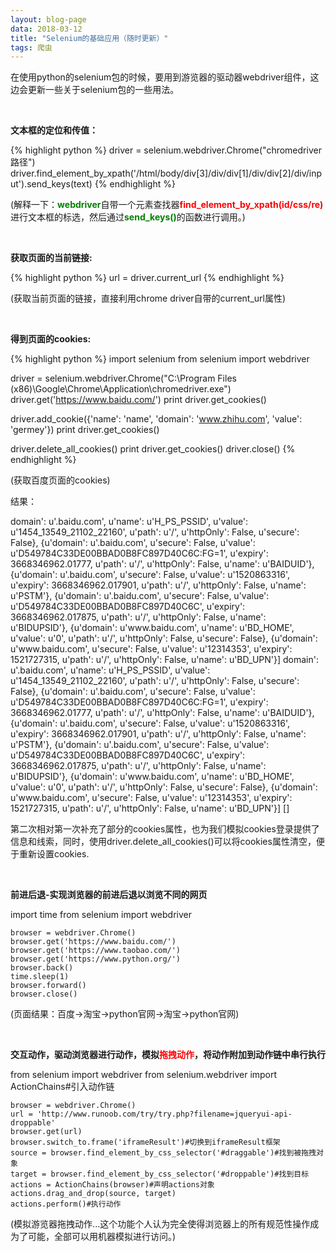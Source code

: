 ```yaml
---
layout: blog-page
data: 2018-03-12
title: "Selenium的基础应用（随时更新）"
tags: 爬虫
---
```

<p>在使用python的selenium包的时候，要用到游览器的驱动器webdriver组件，这边会更新一些关于selenium包的一些用法。</p>
<br>
<p><b>文本框的定位和传值：</b></p>
{% highlight python %}
driver = selenium.webdriver.Chrome("chromedriver路径")
driver.find_element_by_xpath('/html/body/div[3]/div/div[1]/div/div[2]/div/input').send_keys(text)
{% endhighlight %}
<p>(解释一下：<span style="color:green"><b>webdriver</b></span>自带一个元素查找器<span style="color:red"><b>find_element_by_xpath(id/css/re)</b></span>进行文本框的标选，然后通过<span style="color:green"><b>send_keys()</b></span>的函数进行调用。)</p>
<br>
<p><b>获取页面的当前链接:</b></p>
{% highlight python %}
url = driver.current_url
{% endhighlight %}
<p>(获取当前页面的链接，直接利用chrome driver自带的current_url属性)</p><br>
<p><b>得到页面的cookies:</b></p>
{% highlight python %}
import selenium
from selenium import webdriver

driver = selenium.webdriver.Chrome("C:\Program Files (x86)\Google\Chrome\Application\chromedriver.exe")
driver.get('https://www.baidu.com/')
print driver.get_cookies()

driver.add_cookie({'name': 'name', 'domain': 'www.zhihu.com', 'value': 'germey'})
print driver.get_cookies()

driver.delete_all_cookies()
print driver.get_cookies()
driver.close()
{% endhighlight %}
<p>(获取百度页面的cookies)</p>
<p>结果：</p>
	domain': u'.baidu.com', u'name': u'H_PS_PSSID', u'value': u'1454_13549_21102_22160', u'path': u'/', u'httpOnly': False, u'secure': False}, {u'domain': u'.baidu.com', u'secure': False, u'value': u'D549784C33DE00BBAD0B8FC897D40C6C:FG=1', u'expiry': 3668346962.01777, u'path': u'/', u'httpOnly': False, u'name': u'BAIDUID'}, {u'domain': u'.baidu.com', u'secure': False, u'value': u'1520863316', u'expiry': 3668346962.017901, u'path': u'/', u'httpOnly': False, u'name': u'PSTM'}, {u'domain': u'.baidu.com', u'secure': False, u'value': u'D549784C33DE00BBAD0B8FC897D40C6C', u'expiry': 3668346962.017875, u'path': u'/', u'httpOnly': False, u'name': u'BIDUPSID'}, {u'domain': u'www.baidu.com', u'name': u'BD_HOME', u'value': u'0', u'path': u'/', u'httpOnly': False, u'secure': False}, {u'domain': u'www.baidu.com', u'secure': False, u'value': u'12314353', u'expiry': 1521727315, u'path': u'/', u'httpOnly': False, u'name': u'BD_UPN'}]
	domain': u'.baidu.com', u'name': u'H_PS_PSSID', u'value': u'1454_13549_21102_22160', u'path': u'/', u'httpOnly': False, u'secure': False}, {u'domain': u'.baidu.com', u'secure': False, u'value': u'D549784C33DE00BBAD0B8FC897D40C6C:FG=1', u'expiry': 3668346962.01777, u'path': u'/', u'httpOnly': False, u'name': u'BAIDUID'}, {u'domain': u'.baidu.com', u'secure': False, u'value': u'1520863316', u'expiry': 3668346962.017901, u'path': u'/', u'httpOnly': False, u'name': u'PSTM'}, {u'domain': u'.baidu.com', u'secure': False, u'value': u'D549784C33DE00BBAD0B8FC897D40C6C', u'expiry': 3668346962.017875, u'path': u'/', u'httpOnly': False, u'name': u'BIDUPSID'}, {u'domain': u'www.baidu.com', u'name': u'BD_HOME', u'value': u'0', u'path': u'/', u'httpOnly': False, u'secure': False}, {u'domain': u'www.baidu.com', u'secure': False, u'value': u'12314353', u'expiry': 1521727315, u'path': u'/', u'httpOnly': False, u'name': u'BD_UPN'}]
	[]
<p>第二次相对第一次补充了部分的cookies属性，也为我们模拟cookies登录提供了信息和线索，同时，使用driver.delete_all_cookies()可以将cookies属性清空，便于重新设置cookies.</p><br>

<p><b>前进后退-实现浏览器的前进后退以浏览不同的网页</b></p>
	import time
	from selenium import webdriver
	
	browser = webdriver.Chrome()
	browser.get('https://www.baidu.com/')
	browser.get('https://www.taobao.com/')
	browser.get('https://www.python.org/')
	browser.back()
	time.sleep(1)
	browser.forward()
	browser.close()
<p>(页面结果：百度->淘宝->python官网->淘宝->python官网)</p><br>

<p><b>交互动作，驱动浏览器进行动作，模拟<span style="color:red">拖拽动作</span>，将动作附加到动作链中串行执行</b></p>
	from selenium import webdriver
	from selenium.webdriver import ActionChains#引入动作链
	
	browser = webdriver.Chrome()
	url = 'http://www.runoob.com/try/try.php?filename=jqueryui-api-droppable'
	browser.get(url)
	browser.switch_to.frame('iframeResult')#切换到iframeResult框架
	source = browser.find_element_by_css_selector('#draggable')#找到被拖拽对象
	target = browser.find_element_by_css_selector('#droppable')#找到目标
	actions = ActionChains(browser)#声明actions对象
	actions.drag_and_drop(source, target)
	actions.perform()#执行动作
<p>(模拟游览器拖拽动作...这个功能个人认为完全使得浏览器上的所有规范性操作成为了可能，全部可以用机器模拟进行访问。)</p>
